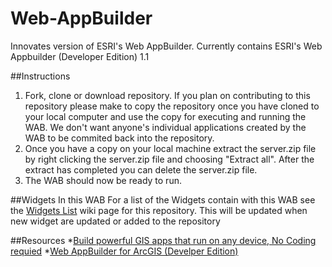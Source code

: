 # Web-AppBuilder
Innovates version of ESRI's Web AppBuilder.
Currently contains ESRI's Web Appbuilder (Developer Edition) 1.1

##Instructions
1. Fork, clone or download repository. If you plan on contributing to this repository please make to copy the repository once you have cloned to your local computer and use the copy for executing and running the WAB. We don't want anyone's individual applications created by the WAB to be commited back into the repository.
2. Once you have a copy on your local machine extract the server.zip file by right clicking the server.zip file and choosing "Extract all". After the extract has completed you can delete the server.zip file.
3. The WAB should now be ready to run.

##Widgets In this WAB
For a list of the Widgets contain with this WAB see the [Widgets List](https://github.com/Innovate-Inc/Web-AppBuilder/wiki/Widget-List) wiki page for this repository. This will be updated when new widget are updated or added to the repository

##Resources
*[Build powerful GIS apps that run on any device, No Coding requied](http://doc.arcgis.com/en/web-appbuilder/)
*[Web AppBuilder for ArcGIS (Develper Edition)](https://developers.arcgis.com/web-appbuilder/guide/xt-welcome.htm)
